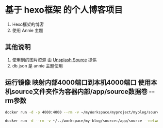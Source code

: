 # 基于 hexo框架 的个人博客项目

1. Hexo框架的博客
2. 使用 Annie 主题

## 其他说明

1. 使用到的图片资源 由 [Unsplash Source](https://source.unsplash.com) 提供
2. db.json 是 annie 主题使用

## 运行镜像 映射内部4000端口到本机4000端口 使用本机source文件夹作为容器内部/app/source数据卷 --rm参数

```bash
docker run -d -p 4000:4000 --rm -v ~/myWorkspace/myproject/myblog/source:/app/source --name=myblog myblog
```

```bash
docker run -d --rm -v ~/../workspace/my-blog/source:/app/source --network=app-bridge --name=webblog myblog:1.0
```